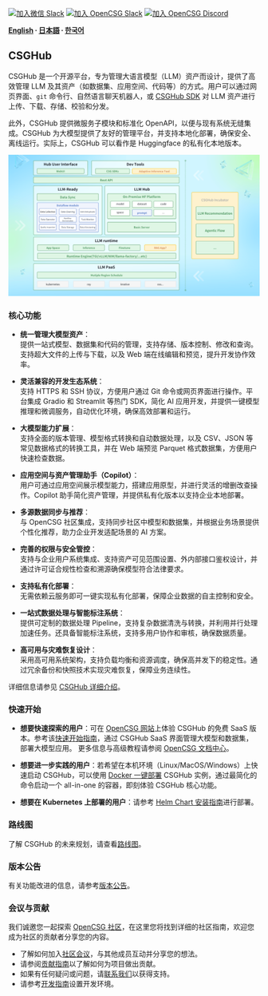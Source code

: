 
[![加入微信 Slack](https://img.shields.io/badge/wechat-join_chat-white.svg?logo=wechat&style=social)](./docs/images/wechat-assistant-new.png)
[![加入 OpenCSG Slack](https://img.shields.io/badge/slack-join_chat-white.svg?logo=slack&style=social)](https://join.slack.com/t/opencsghq/shared_invite/zt-2fmtem7hs-s_RmMeoOIoF1qzslql2q~A)
[![加入 OpenCSG Discord](https://img.shields.io/badge/discord-join_chat-white.svg?logo=discord&style=social)](https://discord.gg/bXnu4C9BkR)

**[English](README.md) ∙ [日本語](README_jp.md) ∙ [한국어](README_kr.md)**

## CSGHub

CSGHub 是一个开源平台，专为管理大语言模型（LLM）资产而设计，提供了高效管理 LLM 及其资产（如数据集、应用空间、代码等）的方式。用户可以通过网页界面、`git` 命令行、自然语言聊天机器人，或 [CSGHub SDK](https://github.com/OpenCSGs/csghub-sdk) 对 LLM 资产进行上传、下载、存储、校验和分发。

此外，CSGHub 提供微服务子模块和标准化 OpenAPI，以便与现有系统无缝集成。CSGHub 为大模型提供了友好的管理平台，并支持本地化部署，确保安全、离线运行。实际上，CSGHub 可以看作是 Huggingface 的私有化本地版本。

![CSGHub](./docs/images/csghub_framework.png)

### 核心功能

- **统一管理大模型资产**：  
  提供一站式模型、数据集和代码的管理，支持存储、版本控制、修改和查询。支持超大文件的上传与下载，以及 Web 端在线编辑和预览，提升开发协作效率。

- **灵活兼容的开发生态系统**：  
  支持 HTTPS 和 SSH 协议，方便用户通过 Git 命令或网页界面进行操作。平台集成 Gradio 和 Streamlit 等热门 SDK，简化 AI 应用开发，并提供一键模型推理和微调服务，自动优化环境，确保高效部署和运行。

- **大模型能力扩展**：  
  支持全面的版本管理、模型格式转换和自动数据处理，以及 CSV、JSON 等常见数据格式的转换工具，并在 Web 端预览 Parquet 格式数据集，方便用户快速检查数据。

- **应用空间与资产管理助手（Copilot）**：  
  用户可通过应用空间展示模型能力，搭建应用原型，并进行灵活的增删改查操作。Copilot 助手简化资产管理，并提供私有化版本以支持企业本地部署。

- **多源数据同步与推荐**：  
  与 OpenCSG 社区集成，支持同步社区中模型和数据集，并根据业务场景提供个性化推荐，助力企业开发适配场景的 AI 方案。

- **完善的权限与安全管控**：  
  支持与企业用户系统集成、支持资产可见范围设置、外内部接口鉴权设计，并通过许可证合规性检查和溯源确保模型符合法律要求。

- **支持私有化部署**：  
  无需依赖云服务即可一键实现私有化部署，保障企业数据的自主控制和安全。

- **一站式数据处理与智能标注系统**：  
  提供可定制的数据处理 Pipeline，支持复杂数据清洗与转换，并利用并行处理加速任务。还具备智能标注系统，支持多用户协作和审核，确保数据质量。

- **高可用与灾难恢复设计**：  
  采用高可用系统架构，支持负载均衡和资源调度，确保高并发下的稳定性。通过冗余备份和快照技术实现灾难恢复，保障业务连续性。

详细信息请参见 [CSGHub 详细介绍](./docs/detailed_intro_en.md)。

### 快速开始

- **想要快速探索的用户**：可在 [OpenCSG 网站](https://opencsg.com/models)上体验 CSGHub 的免费 SaaS 版本。参考该[快速开始指南](./docs/csghub_saas_zh.md)，通过 CSGHub SaaS 界面管理大模型和数据集，部署大模型应用。
更多信息与高级教程请参阅 [OpenCSG 文档中心](https://opencsg.com/docs/intro)。

- **想要进一步实践的用户**：若希望在本机环境（Linux/MacOS/Windows）上快速启动 CSGHub，可以使用 [Docker 一键部署](https://github.com/OpenCSGs/csghub-installer/tree/main/docker) CSGHub 实例，通过最简化的命令启动一个 all-in-one 的容器，即刻体验 CSGHub 核心功能。

- **想要在 Kubernetes 上部署的用户**：请参考 [Helm Chart 安装指南](https://github.com/OpenCSGs/csghub-installer/tree/main/helm-chart)进行部署。

### 路线图

了解 CSGHub 的未来规划，请查看[路线图](./docs/roadmap.md)。

### 版本公告

有关功能改进的信息，请参考[版本公告](./docs/release_notes_zh.md)。

### 会议与贡献

我们诚邀您一起探索 [OpenCSG 社区](https://github.com/OpenCSGs/community)，在这里您将找到详细的社区指南，欢迎您成为社区的贡献者分享您的内容。

- 了解如何加入[社区会议](https://github.com/OpenCSGs/community?tab=readme-ov-file#community-meeting)，与其他成员互动并分享您的想法。
- 请参阅[贡献指南](https://github.com/OpenCSGs/community/blob/main/guidelines/CONTRIBUTING_en.md)以了解如何为项目做出贡献。
- 如果有任何疑问或问题，请[联系我们](https://github.com/OpenCSGs/community?tab=readme-ov-file#questions-and-issues)以获得支持。
- 请参考[开发指南](./docs/setup.md)设置开发环境。
